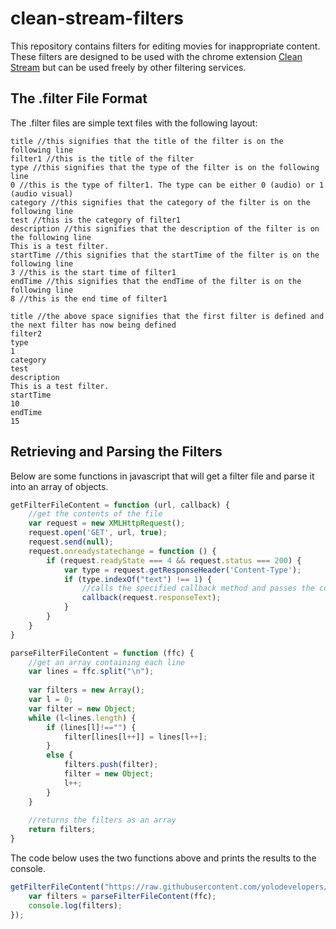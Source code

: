 # clean-stream-filters

This repository contains filters for editing movies for inappropriate content. These filters are designed to be used with the chrome extension [Clean Stream](https://chrome.google.com/webstore/detail/clean-stream/cppacmdbokpnibcconbcniibodcfgdba) but can be used freely by other filtering services.

## The .filter File Format

The .filter files are simple text files with the following layout:

```
title //this signifies that the title of the filter is on the following line
filter1 //this is the title of the filter
type //this signifies that the type of the filter is on the following line
0 //this is the type of filter1. The type can be either 0 (audio) or 1 (audio visual)
category //this signifies that the category of the filter is on the following line
test //this is the category of filter1
description //this signifies that the description of the filter is on the following line
This is a test filter.
startTime //this signifies that the startTime of the filter is on the following line
3 //this is the start time of filter1
endTime //this signifies that the endTime of the filter is on the following line
8 //this is the end time of filter1

title //the above space signifies that the first filter is defined and the next filter has now being defined
filter2
type
1
category
test
description
This is a test filter.
startTime
10
endTime
15
```

## Retrieving and Parsing the Filters

Below are some functions in javascript that will get a filter file and parse it into an array of objects.

```javascript
getFilterFileContent = function (url, callback) {
	//get the contents of the file
	var request = new XMLHttpRequest();
	request.open('GET', url, true);
	request.send(null);
	request.onreadystatechange = function () {
		if (request.readyState === 4 && request.status === 200) {
			var type = request.getResponseHeader('Content-Type');
			if (type.indexOf("text") !== 1) {
				//calls the specified callback method and passes the content of the filter file as a string
				callback(request.responseText);
			}
		}
	}
}

parseFilterFileContent = function (ffc) {
	//get an array containing each line
	var lines = ffc.split("\n");
	
	var filters = new Array();
	var l = 0;
	var filter = new Object;
	while (l<lines.length) {
		if (lines[l]!=="") {
			filter[lines[l++]] = lines[l++];
		}
		else {
			filters.push(filter);
			filter = new Object;
			l++;
		}
	}
	
	//returns the filters as an array
	return filters;
}
```

The code below uses the two functions above and prints the results to the console.

```javascript
getFilterFileContent("https://raw.githubusercontent.com/yolodevelopers/clean-stream-filters/master/test.filter", function (ffc) {
	var filters = parseFilterFileContent(ffc);
	console.log(filters);
});
```
